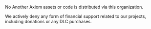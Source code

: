No Another Axiom assets or code is distributed via this organization.

We actively deny any form of financial support related to our projects, including donations or any DLC purchases.
